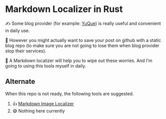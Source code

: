 # Markdown Localizer in Rust 

✍️ Some blog provider (for example: [YuQue](https://www.yuque.com/)) is really useful and convenient in daily use.

🤔 However you might actually want to save your post on github with a static blog repo
(to make sure you are not going to lose them when blog provider stop their services).

🥰 A Markdown localizer will help you to wipe out these worries. And I'm going to using this tools myself in daily.

## Alternate

When this repo is not ready, the following tools are suggested. 
1. 👍 [Markdown Image Localizer](https://github.com/TenviLi/markdown-image-localizer)
2. 😅 Nothing here currently
